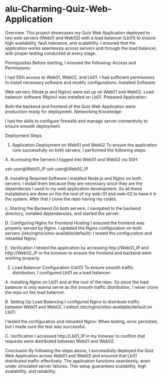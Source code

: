 # alu-Charming-Quiz-Web-Application
Overview.
This project showcases my Quiz Web Application deployed to two web servers (Web01 and Web02) with a load balancer (Lb01) to ensure high availability, fault tolerance, and scalability. I ensured that the application works seamlessly across servers and through the load balancer, with proper testing conducted at every stage.

Prerequisites
Before starting, I ensured the following:
Access and Permissions:

I had SSH access to Web01, Web02, and Lb01.
I had sufficient permissions to install necessary software and modify configurations.
Installed Software:

Web servers (Node.js and Nginx) were set up on Web01 and Web02.
Load balancer software (Nginx) was installed on Lb01.
Prepared Application:

Both the backend and frontend of the Quiz Web Application were production-ready for deployment.
Networking Knowledge:

I had the skills to configure firewalls and manage server connectivity to ensure smooth deployment.

Deployment Steps
1. Application Deployment on Web01 and Web02
To ensure the application runs successfully on both servers, I performed the following steps:

A. Accessing the Servers
I logged into Web01 and Web02 via SSH:

ssh user@Web01_IP
ssh user@Web02_IP

B. Installing Required Software
I installed Node.js and Nginx on both servers:
I install them because they are necessary since they are the dependecies I used in my web application development.
So all these installations are done on the the root of my web-01 and web-02 to have it in the system.
After that I clone the repo having my codes.

c. Starting the Backend
On both servers, I navigated to the backend directory, installed dependencies, and started the server:

D. Configuring Nginx for Frontend Hosting
I ensured the frontend was properly served by Nginx. I updated the Nginx configuration on both servers (/etc/nginx/sites-available/default):
I tested the configuration and reloaded Nginx:

E. Verification
I tested the application by accessing http://Web01_IP and http://Web02_IP in the browser to ensure the frontend and backend were working properly.

2. Load Balancer Configuration (Lb01)
To ensure smooth traffic distribution, I configured Lb01 as a load balancer:

A. Installing Nginx on Lb01 and at the root of the repo.
So since the load balancer is only wanna serve as the smooth traffic distribution, I never clone the repo on the load balancer.

B. Setting Up Load Balancing
I configured Nginx to distribute traffic between Web01 and Web02. I edited /etc/nginx/sites-available/default on Lb01:

I tested the configuration and reloaded Nginx:
When testing, error persisted, but I made sure the test was successful.

C. Verification
I accessed http://Lb01_IP in my browser to confirm that requests were distributed between Web01 and Web02.

Conclusion
By following the steps above, I successfully deployed the Quiz Web Application across Web01 and Web02 and ensured that Lb01 distributed traffic effectively. The application functions seamlessly, even under simulated server failures. This setup guarantees scalability, high availability, and reliability.
